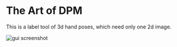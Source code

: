 # The Art of DPM

This is a label tool of 3d hand poses, which need only one 2d image.

![gui screenshot](/LabelHand/doc/preview.png?raw=true)


